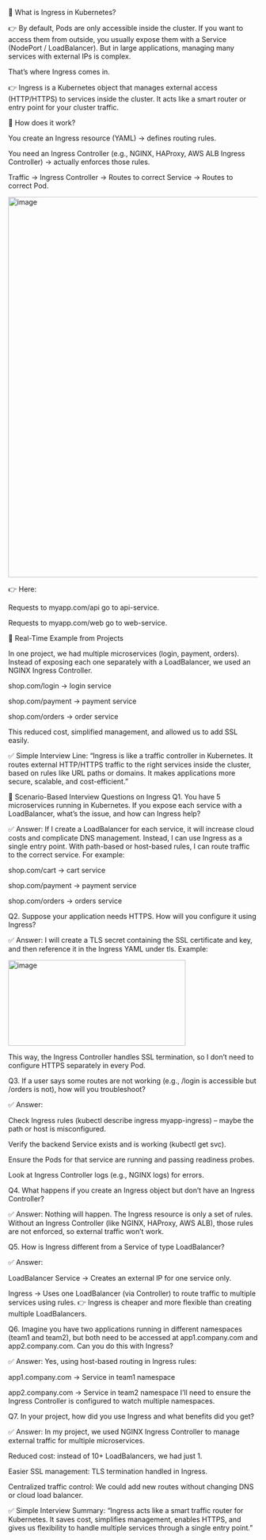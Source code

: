 🔹 What is Ingress in Kubernetes?

👉 By default, Pods are only accessible inside the cluster. If you want to access them from outside, you usually expose them with a Service (NodePort / LoadBalancer).
But in large applications, managing many services with external IPs is complex.

That’s where Ingress comes in.

👉 Ingress is a Kubernetes object that manages external access (HTTP/HTTPS) to services inside the cluster.
It acts like a smart router or entry point for your cluster traffic.


🔹 How does it work?

You create an Ingress resource (YAML) → defines routing rules.

You need an Ingress Controller (e.g., NGINX, HAProxy, AWS ALB Ingress Controller) → actually enforces those rules.

Traffic → Ingress Controller → Routes to correct Service → Routes to correct Pod.


<img width="755" height="768" alt="image" src="https://github.com/user-attachments/assets/60c77bf7-c4ae-49ce-ae9d-daa29c10e402" />


👉 Here:

Requests to myapp.com/api go to api-service.

Requests to myapp.com/web go to web-service.

🔹 Real-Time Example from Projects

In one project, we had multiple microservices (login, payment, orders). Instead of exposing each one separately with a LoadBalancer, we used an NGINX Ingress Controller.

shop.com/login → login service

shop.com/payment → payment service

shop.com/orders → order service

This reduced cost, simplified management, and allowed us to add SSL easily.

✅ Simple Interview Line:
“Ingress is like a traffic controller in Kubernetes. It routes external HTTP/HTTPS traffic to the right services inside the cluster, based on rules like URL paths or domains. It makes applications more secure, scalable, and cost-efficient.”


🔹 Scenario-Based Interview Questions on Ingress
Q1. You have 5 microservices running in Kubernetes. If you expose each service with a LoadBalancer, what’s the issue, and how can Ingress help?

✅ Answer:
If I create a LoadBalancer for each service, it will increase cloud costs and complicate DNS management. Instead, I can use Ingress as a single entry point. With path-based or host-based rules, I can route traffic to the correct service.
For example:

shop.com/cart → cart service

shop.com/payment → payment service

shop.com/orders → orders service

Q2. Suppose your application needs HTTPS. How will you configure it using Ingress?

✅ Answer:
I will create a TLS secret containing the SSL certificate and key, and then reference it in the Ingress YAML under tls.
Example:

<img width="358" height="173" alt="image" src="https://github.com/user-attachments/assets/9f09cb67-2472-4f70-a3f4-acb4996d9111" />


This way, the Ingress Controller handles SSL termination, so I don’t need to configure HTTPS separately in every Pod.


Q3. If a user says some routes are not working (e.g., /login is accessible but /orders is not), how will you troubleshoot?

✅ Answer:

Check Ingress rules (kubectl describe ingress myapp-ingress) – maybe the path or host is misconfigured.

Verify the backend Service exists and is working (kubectl get svc).

Ensure the Pods for that service are running and passing readiness probes.

Look at Ingress Controller logs (e.g., NGINX logs) for errors.


Q4. What happens if you create an Ingress object but don’t have an Ingress Controller?

✅ Answer:
Nothing will happen. The Ingress resource is only a set of rules. Without an Ingress Controller (like NGINX, HAProxy, AWS ALB), those rules are not enforced, so external traffic won’t work.


Q5. How is Ingress different from a Service of type LoadBalancer?

✅ Answer:

LoadBalancer Service → Creates an external IP for one service only.

Ingress → Uses one LoadBalancer (via Controller) to route traffic to multiple services using rules.
👉 Ingress is cheaper and more flexible than creating multiple LoadBalancers.


Q6. Imagine you have two applications running in different namespaces (team1 and team2), but both need to be accessed at app1.company.com and app2.company.com. Can you do this with Ingress?

✅ Answer:
Yes, using host-based routing in Ingress rules:

app1.company.com → Service in team1 namespace

app2.company.com → Service in team2 namespace
I’ll need to ensure the Ingress Controller is configured to watch multiple namespaces.


Q7. In your project, how did you use Ingress and what benefits did you get?

✅ Answer:
In my project, we used NGINX Ingress Controller to manage external traffic for multiple microservices.

Reduced cost: instead of 10+ LoadBalancers, we had just 1.

Easier SSL management: TLS termination handled in Ingress.

Centralized traffic control: We could add new routes without changing DNS or cloud load balancer.

✅ Simple Interview Summary:
“Ingress acts like a smart traffic router for Kubernetes. It saves cost, simplifies management, enables HTTPS, and gives us flexibility to handle multiple services through a single entry point.”

